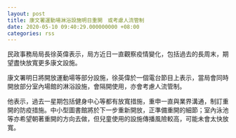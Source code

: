 ```yaml
---
layout: post
title: 康文署運動場淋浴設施明日重開　或考慮人流管制
date: 2020-05-10 09:40:29.000000000 +08:00
categories: rss
---
```


民政事務局局長徐英偉表示，局方近日一直觀察疫情變化，包括過去的長周末，期望盡快放寬更多康文設施。

康文署明日將開放運動場等部分設施，徐英偉於一個電台節目上表示，當局會同時開放部分室內場館的淋浴設施，會隔開使用，亦會考慮人流管制。

他表示，過去一星期包括健身中心等都有放寬措施，重申一直與業界溝通，制訂重開的防疫措施。中小型圖書館將於下一步重新開放，正準備重開的細節；室內泳池等亦希望朝著重開的方向去做，但兒童使用的設施傳播風險較高，可能未會太快放寬。

